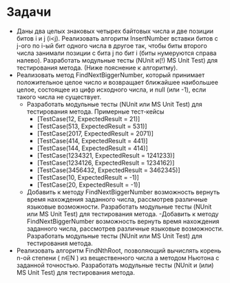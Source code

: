 ﻿# Задачи
 - Даны два целых знаковых четырех байтовых числа и две позиции битов i и j (i<j). Реализовать алгоритм InsertNumber вставки битов с j-ого по i-ый бит одного числа в другое так, чтобы биты второго числа занимали позиции с бита j по бит i (биты нумеруются справа налево). Разработать модульные тесты (NUnit и(!) MS Unit Test) для тестирования метода. (Ниже пояснение к алгоритму). 
 - Реализовать метод FindNextBiggerNumber, который принимает положительное целое число и возвращает ближайшее наибольшее целое, состоящее из цифр исходного числа, и null (или -1), если такого числа не существует.
   - Разработать модульные тесты (NUnit или MS Unit Test) для тестирования метода. Примерные тест-кейсы
      - [TestCase(12, ExpectedResult = 21)]
      - [TestCase(513, ExpectedResult = 531)]
      - [TestCase(2017, ExpectedResult = 2071)]
      - [TestCase(414, ExpectedResult = 441)]
      - [TestCase(144, ExpectedResult = 414)]
      - [TestCase(1234321, ExpectedResult = 1241233)]
      - [TestCase(1234126, ExpectedResult = 1234162)]
      - [TestCase(3456432, ExpectedResult = 3462345)]
      - [TestCase(10, ExpectedResult = -1)]           	
      - [TestCase(20, ExpectedResult = -1)]
   - Добавить к методу FindNextBiggerNumber возможность вернуть время нахождения заданного числа, рассмотрев различные языковые возможности. Разработать модульные тесты (NUnit или MS Unit Test) для тестирования метода.
 -Добавить к методу FindNextBiggerNumber возможность вернуть время нахождения заданного числа, рассмотрев различные языковые возможности. Разработать модульные тесты (NUnit или MS Unit Test) для тестирования метода.
 - Реализовать алгоритм FindNthRoot, позволяющий вычислять корень n-ой степени ( n∈N ) из вещественного числа а методом Ньютона с заданной точностью. Разработать модульные тесты (NUnit и (или) MS Unit Test) для тестирования метода. 
